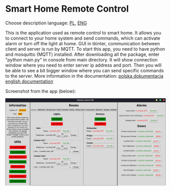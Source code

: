 # Smart Home Remote Control

Choose description language: [PL](https://github.com/wolski0420/SmartHomeRC/blob/master/README.pl.md), [ENG](https://github.com/wolski0420/SmartHomeRC/blob/master/README.md)

This is the application used as remote control to smart home. It allows you to connect to your home system and send commands, 
which can activate alarm or turn off the light at home. GUI in tkinter, communication between client and server is run by MQTT.
To start this app, you need to have python and mosquitto (MQTT) installed. After downloading all the package, enter "python main.py"
in console from main directory. It will show connection window where you need to enter server ip address and port. 
Then you will be able to see a bit bigger window where you can send specific commands to the server. More information in the documentation:
[polska dokumentacja](https://github.com/wolski0420/SmartHomeRC/blob/master/Documentation-PL.pdf)
[english documentation](https://github.com/wolski0420/SmartHomeRC/blob/master/Documentation-ENG.pdf)

Screenshot from the app (below):

<img alt="Screen" src="screen.png">
